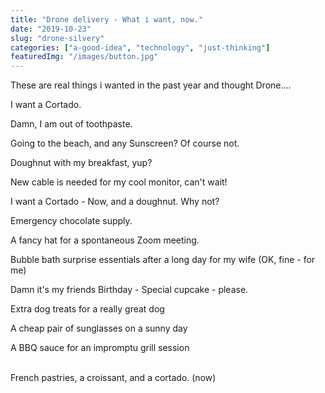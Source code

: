 ```yaml
---
title: "Drone delivery - What i want, now."
date: "2019-10-23"
slug: "drone-silvery"
categories: ["a-good-idea", "technology", "just-thinking"]
featuredImg: "/images/button.jpg"
---
```


<!-- wp:paragraph -->
<p class="">These are real things i wanted in the past year and thought Drone....</p>
<!-- /wp:paragraph -->

<!-- wp:paragraph -->
<p class=""></p>
<!-- /wp:paragraph -->

<!-- wp:paragraph -->
<p class="">I want a Cortado.  </p>
<!-- /wp:paragraph -->

<!-- wp:paragraph -->
<p class="">Damn, I am out of toothpaste.</p>
<!-- /wp:paragraph -->

<!-- wp:paragraph -->
<p class="">Going to the beach, and any Sunscreen? Of course not.</p>
<!-- /wp:paragraph -->

<!-- wp:paragraph -->
<p class="">Doughnut with my breakfast, yup?</p>
<!-- /wp:paragraph -->

<!-- wp:paragraph -->
<p class="">New cable is needed for my cool monitor, can't wait!</p>
<!-- /wp:paragraph -->

<!-- wp:paragraph -->
<p class="">I want a Cortado - Now, and a doughnut.  Why not?</p>
<!-- /wp:paragraph -->

<!-- wp:paragraph -->
<p class="">Emergency chocolate supply.</p>
<!-- /wp:paragraph -->

<!-- wp:paragraph -->
<p class="">A fancy hat for a spontaneous Zoom meeting.</p>
<!-- /wp:paragraph -->

<!-- wp:paragraph -->
<p class="">Bubble bath surprise essentials after a long day for my wife (OK, fine - for me)</p>
<!-- /wp:paragraph -->

<!-- wp:paragraph -->
<p class="">Damn it's my friends Birthday - Special cupcake - please.</p>
<!-- /wp:paragraph -->

<!-- wp:paragraph -->
<p class="">Extra dog treats for a really great dog</p>
<!-- /wp:paragraph -->

<!-- wp:paragraph -->
<p class="">A cheap pair of sunglasses on a sunny day</p>
<!-- /wp:paragraph -->

<!-- wp:paragraph -->
<p class="">A BBQ sauce for an impromptu grill session</p>
<!-- /wp:paragraph -->

<!-- wp:paragraph -->
<p class=""><br>French pastries, a croissant, and a cortado.  (now)</p>
<!-- /wp:paragraph -->
